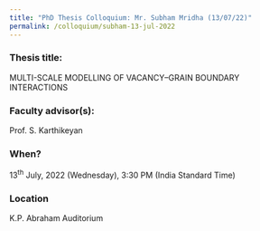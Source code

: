 ```yaml
---
title: "PhD Thesis Colloquium: Mr. Subham Mridha (13/07/22)"
permalink: /colloquium/subham-13-jul-2022
---
```

### Thesis title:
MULTI-SCALE MODELLING OF VACANCY–GRAIN BOUNDARY INTERACTIONS

### Faculty advisor(s):
Prof. S. Karthikeyan 

### When?
13<sup>th</sup> July, 2022 (Wednesday), 3:30 PM (India Standard Time)

### Location
K.P. Abraham Auditorium